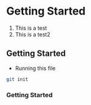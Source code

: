 # Getting Started

1. This is a test
2. This is a test2

## Getting Started

* Running this file
```sh
git init
```


### Getting Started

